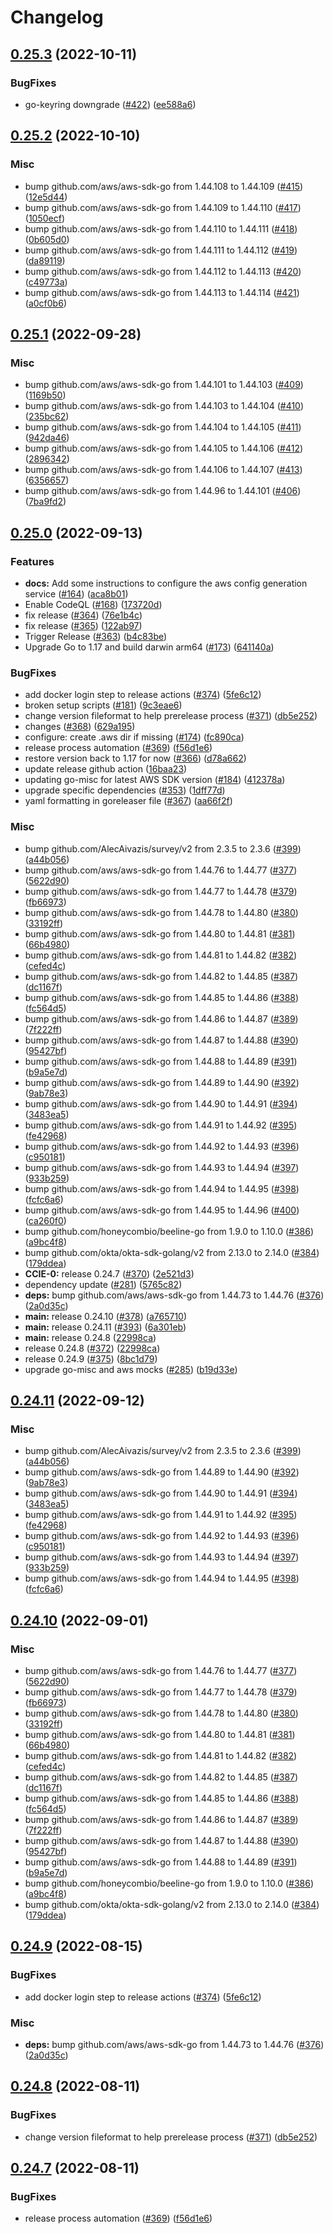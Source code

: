 # Changelog

## [0.25.3](https://github.com/chanzuckerberg/aws-oidc/compare/v0.25.2...v0.25.3) (2022-10-11)


### BugFixes

* go-keyring downgrade ([#422](https://github.com/chanzuckerberg/aws-oidc/issues/422)) ([ee588a6](https://github.com/chanzuckerberg/aws-oidc/commit/ee588a6a19973fae682c00ad80d873ff6245716e))

## [0.25.2](https://github.com/chanzuckerberg/aws-oidc/compare/v0.25.1...v0.25.2) (2022-10-10)


### Misc

* bump github.com/aws/aws-sdk-go from 1.44.108 to 1.44.109 ([#415](https://github.com/chanzuckerberg/aws-oidc/issues/415)) ([12e5d44](https://github.com/chanzuckerberg/aws-oidc/commit/12e5d44e2abcbf7dfe30c4f388f1defc8ac65d63))
* bump github.com/aws/aws-sdk-go from 1.44.109 to 1.44.110 ([#417](https://github.com/chanzuckerberg/aws-oidc/issues/417)) ([1050ecf](https://github.com/chanzuckerberg/aws-oidc/commit/1050ecfc90774a2983054f511a0636f3789ad59d))
* bump github.com/aws/aws-sdk-go from 1.44.110 to 1.44.111 ([#418](https://github.com/chanzuckerberg/aws-oidc/issues/418)) ([0b605d0](https://github.com/chanzuckerberg/aws-oidc/commit/0b605d01c1226ab5229cfe21da94d4760f122fca))
* bump github.com/aws/aws-sdk-go from 1.44.111 to 1.44.112 ([#419](https://github.com/chanzuckerberg/aws-oidc/issues/419)) ([da89119](https://github.com/chanzuckerberg/aws-oidc/commit/da891192adc07249f368961acb00fbf307fbb1e1))
* bump github.com/aws/aws-sdk-go from 1.44.112 to 1.44.113 ([#420](https://github.com/chanzuckerberg/aws-oidc/issues/420)) ([c49773a](https://github.com/chanzuckerberg/aws-oidc/commit/c49773aab4dfd071dc3fb1b3263a0bcfdbcfa4e8))
* bump github.com/aws/aws-sdk-go from 1.44.113 to 1.44.114 ([#421](https://github.com/chanzuckerberg/aws-oidc/issues/421)) ([a0cf0b6](https://github.com/chanzuckerberg/aws-oidc/commit/a0cf0b6d2eb455e7a75e3d235c7e328d59f4dffc))

## [0.25.1](https://github.com/chanzuckerberg/aws-oidc/compare/v0.25.0...v0.25.1) (2022-09-28)


### Misc

* bump github.com/aws/aws-sdk-go from 1.44.101 to 1.44.103 ([#409](https://github.com/chanzuckerberg/aws-oidc/issues/409)) ([1169b50](https://github.com/chanzuckerberg/aws-oidc/commit/1169b5020c96f63932161779aa1802cec5e1324d))
* bump github.com/aws/aws-sdk-go from 1.44.103 to 1.44.104 ([#410](https://github.com/chanzuckerberg/aws-oidc/issues/410)) ([235bc62](https://github.com/chanzuckerberg/aws-oidc/commit/235bc6298d239973a88099bd7bce5155972b20b6))
* bump github.com/aws/aws-sdk-go from 1.44.104 to 1.44.105 ([#411](https://github.com/chanzuckerberg/aws-oidc/issues/411)) ([942da46](https://github.com/chanzuckerberg/aws-oidc/commit/942da460262b17051c75ac586a64dc39cb9a063c))
* bump github.com/aws/aws-sdk-go from 1.44.105 to 1.44.106 ([#412](https://github.com/chanzuckerberg/aws-oidc/issues/412)) ([2896342](https://github.com/chanzuckerberg/aws-oidc/commit/289634293e3539ad3e23a6cf1e73205b50e030d0))
* bump github.com/aws/aws-sdk-go from 1.44.106 to 1.44.107 ([#413](https://github.com/chanzuckerberg/aws-oidc/issues/413)) ([6356657](https://github.com/chanzuckerberg/aws-oidc/commit/6356657ae88d1ce8515f9ea04e8956576ac5eca9))
* bump github.com/aws/aws-sdk-go from 1.44.96 to 1.44.101 ([#406](https://github.com/chanzuckerberg/aws-oidc/issues/406)) ([7ba9fd2](https://github.com/chanzuckerberg/aws-oidc/commit/7ba9fd2349e07f85f59f8475bc4c3d2e48479e0b))

## [0.25.0](https://github.com/chanzuckerberg/aws-oidc/compare/v0.24.11...v0.25.0) (2022-09-13)


### Features

* **docs:** Add some instructions to configure the aws config generation service ([#164](https://github.com/chanzuckerberg/aws-oidc/issues/164)) ([aca8b01](https://github.com/chanzuckerberg/aws-oidc/commit/aca8b01d2cc210b62aa8cec236c76b77f272eeb1))
* Enable CodeQL ([#168](https://github.com/chanzuckerberg/aws-oidc/issues/168)) ([173720d](https://github.com/chanzuckerberg/aws-oidc/commit/173720d09eeccbee62aac7211670290bfe0b8454))
* fix release ([#364](https://github.com/chanzuckerberg/aws-oidc/issues/364)) ([76e1b4c](https://github.com/chanzuckerberg/aws-oidc/commit/76e1b4ca86be757528a861e14a7e487e3fdc3259))
* fix release ([#365](https://github.com/chanzuckerberg/aws-oidc/issues/365)) ([122ab97](https://github.com/chanzuckerberg/aws-oidc/commit/122ab974823e66764fa5f46bbc35f7031ffa3394))
* Trigger Release ([#363](https://github.com/chanzuckerberg/aws-oidc/issues/363)) ([b4c83be](https://github.com/chanzuckerberg/aws-oidc/commit/b4c83bef5be3e88659257902aea8669208aa85ba))
* Upgrade Go to 1.17 and build darwin arm64 ([#173](https://github.com/chanzuckerberg/aws-oidc/issues/173)) ([641140a](https://github.com/chanzuckerberg/aws-oidc/commit/641140ab54df15bca1274016cd06b8400f920b08))


### BugFixes

* add docker login step to release actions ([#374](https://github.com/chanzuckerberg/aws-oidc/issues/374)) ([5fe6c12](https://github.com/chanzuckerberg/aws-oidc/commit/5fe6c1214700db17c54dd92e37c11a8a8904676f))
* broken setup scripts ([#181](https://github.com/chanzuckerberg/aws-oidc/issues/181)) ([9c3eae6](https://github.com/chanzuckerberg/aws-oidc/commit/9c3eae6e8999f75b9941433234e1b2ec08863d55))
* change version fileformat to help prerelease process ([#371](https://github.com/chanzuckerberg/aws-oidc/issues/371)) ([db5e252](https://github.com/chanzuckerberg/aws-oidc/commit/db5e25220ac02281241a9db8d8bbdd5d602c2b6c))
* changes ([#368](https://github.com/chanzuckerberg/aws-oidc/issues/368)) ([629a195](https://github.com/chanzuckerberg/aws-oidc/commit/629a19516fd1a85c4912ab26b768416cc715cdbe))
* configure: create .aws dir if missing ([#174](https://github.com/chanzuckerberg/aws-oidc/issues/174)) ([fc890ca](https://github.com/chanzuckerberg/aws-oidc/commit/fc890ca478881ecb19357b8c73b8d0bb4bedb664))
* release process automation ([#369](https://github.com/chanzuckerberg/aws-oidc/issues/369)) ([f56d1e6](https://github.com/chanzuckerberg/aws-oidc/commit/f56d1e6546b00e2d7dc70d3bfccd28e0201337a8))
* restore version back to 1.17 for now ([#366](https://github.com/chanzuckerberg/aws-oidc/issues/366)) ([d78a662](https://github.com/chanzuckerberg/aws-oidc/commit/d78a662cc5b4f4ed94ea5e2ad73dfb48ba2ddd7b))
* update release github action ([16baa23](https://github.com/chanzuckerberg/aws-oidc/commit/16baa2380eef401f4967823619c3f1433977e29e))
* updating go-misc for latest AWS SDK version ([#184](https://github.com/chanzuckerberg/aws-oidc/issues/184)) ([412378a](https://github.com/chanzuckerberg/aws-oidc/commit/412378a6611950581bd207442c7de7c45b7b9812))
* upgrade specific dependencies ([#353](https://github.com/chanzuckerberg/aws-oidc/issues/353)) ([1dff77d](https://github.com/chanzuckerberg/aws-oidc/commit/1dff77d36c810fe3d299679e3443711bd232d18d))
* yaml formatting in goreleaser file ([#367](https://github.com/chanzuckerberg/aws-oidc/issues/367)) ([aa66f2f](https://github.com/chanzuckerberg/aws-oidc/commit/aa66f2f118ca85672c191f1d67fe4fcac9f54229))


### Misc

* bump github.com/AlecAivazis/survey/v2 from 2.3.5 to 2.3.6 ([#399](https://github.com/chanzuckerberg/aws-oidc/issues/399)) ([a44b056](https://github.com/chanzuckerberg/aws-oidc/commit/a44b056e8fc650fbb92339c55a7bbfc60dec888e))
* bump github.com/aws/aws-sdk-go from 1.44.76 to 1.44.77 ([#377](https://github.com/chanzuckerberg/aws-oidc/issues/377)) ([5622d90](https://github.com/chanzuckerberg/aws-oidc/commit/5622d905cf21ce5509a81a0d2e87c0c0ef9c163e))
* bump github.com/aws/aws-sdk-go from 1.44.77 to 1.44.78 ([#379](https://github.com/chanzuckerberg/aws-oidc/issues/379)) ([fb66973](https://github.com/chanzuckerberg/aws-oidc/commit/fb66973e70eb257c3acf8c38f705baa2a28c20be))
* bump github.com/aws/aws-sdk-go from 1.44.78 to 1.44.80 ([#380](https://github.com/chanzuckerberg/aws-oidc/issues/380)) ([33192ff](https://github.com/chanzuckerberg/aws-oidc/commit/33192ffb63690ec7244cc6d0f7d196b553fba754))
* bump github.com/aws/aws-sdk-go from 1.44.80 to 1.44.81 ([#381](https://github.com/chanzuckerberg/aws-oidc/issues/381)) ([66b4980](https://github.com/chanzuckerberg/aws-oidc/commit/66b4980759f9a62e59ed6a27bac729dece0b083c))
* bump github.com/aws/aws-sdk-go from 1.44.81 to 1.44.82 ([#382](https://github.com/chanzuckerberg/aws-oidc/issues/382)) ([cefed4c](https://github.com/chanzuckerberg/aws-oidc/commit/cefed4ccae0a8a04ed86e575f337e1d18bb6a5b9))
* bump github.com/aws/aws-sdk-go from 1.44.82 to 1.44.85 ([#387](https://github.com/chanzuckerberg/aws-oidc/issues/387)) ([dc1167f](https://github.com/chanzuckerberg/aws-oidc/commit/dc1167f5908d4b2948412e06ddc89fc087964d50))
* bump github.com/aws/aws-sdk-go from 1.44.85 to 1.44.86 ([#388](https://github.com/chanzuckerberg/aws-oidc/issues/388)) ([fc564d5](https://github.com/chanzuckerberg/aws-oidc/commit/fc564d58706a03f736aaf690dcf3e9823f297d2b))
* bump github.com/aws/aws-sdk-go from 1.44.86 to 1.44.87 ([#389](https://github.com/chanzuckerberg/aws-oidc/issues/389)) ([7f222ff](https://github.com/chanzuckerberg/aws-oidc/commit/7f222ffae1e7f875c6c4205f40eb44e156caa293))
* bump github.com/aws/aws-sdk-go from 1.44.87 to 1.44.88 ([#390](https://github.com/chanzuckerberg/aws-oidc/issues/390)) ([95427bf](https://github.com/chanzuckerberg/aws-oidc/commit/95427bfcb217303455a4a25560d168cfd7f92117))
* bump github.com/aws/aws-sdk-go from 1.44.88 to 1.44.89 ([#391](https://github.com/chanzuckerberg/aws-oidc/issues/391)) ([b9a5e7d](https://github.com/chanzuckerberg/aws-oidc/commit/b9a5e7d14a6b6339122fa8533714dc1ff5b71d41))
* bump github.com/aws/aws-sdk-go from 1.44.89 to 1.44.90 ([#392](https://github.com/chanzuckerberg/aws-oidc/issues/392)) ([9ab78e3](https://github.com/chanzuckerberg/aws-oidc/commit/9ab78e385e17a10a9b74da7e44f7fda85aef858f))
* bump github.com/aws/aws-sdk-go from 1.44.90 to 1.44.91 ([#394](https://github.com/chanzuckerberg/aws-oidc/issues/394)) ([3483ea5](https://github.com/chanzuckerberg/aws-oidc/commit/3483ea5ab7ea3b165fbdd8e18dff4a70070caa7b))
* bump github.com/aws/aws-sdk-go from 1.44.91 to 1.44.92 ([#395](https://github.com/chanzuckerberg/aws-oidc/issues/395)) ([fe42968](https://github.com/chanzuckerberg/aws-oidc/commit/fe429683372c958ebf6818f9aa801358d1a53744))
* bump github.com/aws/aws-sdk-go from 1.44.92 to 1.44.93 ([#396](https://github.com/chanzuckerberg/aws-oidc/issues/396)) ([c950181](https://github.com/chanzuckerberg/aws-oidc/commit/c950181b1f8478345ab27e9b676238d39e5d95ce))
* bump github.com/aws/aws-sdk-go from 1.44.93 to 1.44.94 ([#397](https://github.com/chanzuckerberg/aws-oidc/issues/397)) ([933b259](https://github.com/chanzuckerberg/aws-oidc/commit/933b259087c88eec97dc59f6fc405a858f929fb9))
* bump github.com/aws/aws-sdk-go from 1.44.94 to 1.44.95 ([#398](https://github.com/chanzuckerberg/aws-oidc/issues/398)) ([fcfc6a6](https://github.com/chanzuckerberg/aws-oidc/commit/fcfc6a67fc3cf0778c5b9821922369ce1263e8ab))
* bump github.com/aws/aws-sdk-go from 1.44.95 to 1.44.96 ([#400](https://github.com/chanzuckerberg/aws-oidc/issues/400)) ([ca260f0](https://github.com/chanzuckerberg/aws-oidc/commit/ca260f0779eda1ea534546a74578673e7a6294f2))
* bump github.com/honeycombio/beeline-go from 1.9.0 to 1.10.0 ([#386](https://github.com/chanzuckerberg/aws-oidc/issues/386)) ([a9bc4f8](https://github.com/chanzuckerberg/aws-oidc/commit/a9bc4f80d6342eb6bff986dddd131e593d8af859))
* bump github.com/okta/okta-sdk-golang/v2 from 2.13.0 to 2.14.0 ([#384](https://github.com/chanzuckerberg/aws-oidc/issues/384)) ([179ddea](https://github.com/chanzuckerberg/aws-oidc/commit/179ddeab6ee5ab76139b829ff5a1489fb43223af))
* **CCIE-0:** release 0.24.7 ([#370](https://github.com/chanzuckerberg/aws-oidc/issues/370)) ([2e521d3](https://github.com/chanzuckerberg/aws-oidc/commit/2e521d33251214bad2951f74f9f94e771f7c6e63))
* dependency update ([#281](https://github.com/chanzuckerberg/aws-oidc/issues/281)) ([5765c82](https://github.com/chanzuckerberg/aws-oidc/commit/5765c82a76c9d455b3a07717e9bb1b05473193a2))
* **deps:** bump github.com/aws/aws-sdk-go from 1.44.73 to 1.44.76 ([#376](https://github.com/chanzuckerberg/aws-oidc/issues/376)) ([2a0d35c](https://github.com/chanzuckerberg/aws-oidc/commit/2a0d35cc1b982fd0e2f144f07fa2d0f6dd173d30))
* **main:** release 0.24.10 ([#378](https://github.com/chanzuckerberg/aws-oidc/issues/378)) ([a765710](https://github.com/chanzuckerberg/aws-oidc/commit/a7657109741d1d7017d97785e07876714d534e44))
* **main:** release 0.24.11 ([#393](https://github.com/chanzuckerberg/aws-oidc/issues/393)) ([6a301eb](https://github.com/chanzuckerberg/aws-oidc/commit/6a301eb2e08c9fd5a4891bb7bbfdf412e940b6e9))
* **main:** release 0.24.8 ([22998ca](https://github.com/chanzuckerberg/aws-oidc/commit/22998cac6519dc02b2b7fb1ddb88e4c097cfc1d8))
* release 0.24.8 ([#372](https://github.com/chanzuckerberg/aws-oidc/issues/372)) ([22998ca](https://github.com/chanzuckerberg/aws-oidc/commit/22998cac6519dc02b2b7fb1ddb88e4c097cfc1d8))
* release 0.24.9 ([#375](https://github.com/chanzuckerberg/aws-oidc/issues/375)) ([8bc1d79](https://github.com/chanzuckerberg/aws-oidc/commit/8bc1d794cd22fd11e5184102235724c7514d4461))
* upgrade go-misc and aws mocks ([#285](https://github.com/chanzuckerberg/aws-oidc/issues/285)) ([b19d33e](https://github.com/chanzuckerberg/aws-oidc/commit/b19d33e8d649b5830b654be0ba80a90ad391884d))

## [0.24.11](https://github.com/chanzuckerberg/aws-oidc/compare/v0.24.10...v0.24.11) (2022-09-12)


### Misc

* bump github.com/AlecAivazis/survey/v2 from 2.3.5 to 2.3.6 ([#399](https://github.com/chanzuckerberg/aws-oidc/issues/399)) ([a44b056](https://github.com/chanzuckerberg/aws-oidc/commit/a44b056e8fc650fbb92339c55a7bbfc60dec888e))
* bump github.com/aws/aws-sdk-go from 1.44.89 to 1.44.90 ([#392](https://github.com/chanzuckerberg/aws-oidc/issues/392)) ([9ab78e3](https://github.com/chanzuckerberg/aws-oidc/commit/9ab78e385e17a10a9b74da7e44f7fda85aef858f))
* bump github.com/aws/aws-sdk-go from 1.44.90 to 1.44.91 ([#394](https://github.com/chanzuckerberg/aws-oidc/issues/394)) ([3483ea5](https://github.com/chanzuckerberg/aws-oidc/commit/3483ea5ab7ea3b165fbdd8e18dff4a70070caa7b))
* bump github.com/aws/aws-sdk-go from 1.44.91 to 1.44.92 ([#395](https://github.com/chanzuckerberg/aws-oidc/issues/395)) ([fe42968](https://github.com/chanzuckerberg/aws-oidc/commit/fe429683372c958ebf6818f9aa801358d1a53744))
* bump github.com/aws/aws-sdk-go from 1.44.92 to 1.44.93 ([#396](https://github.com/chanzuckerberg/aws-oidc/issues/396)) ([c950181](https://github.com/chanzuckerberg/aws-oidc/commit/c950181b1f8478345ab27e9b676238d39e5d95ce))
* bump github.com/aws/aws-sdk-go from 1.44.93 to 1.44.94 ([#397](https://github.com/chanzuckerberg/aws-oidc/issues/397)) ([933b259](https://github.com/chanzuckerberg/aws-oidc/commit/933b259087c88eec97dc59f6fc405a858f929fb9))
* bump github.com/aws/aws-sdk-go from 1.44.94 to 1.44.95 ([#398](https://github.com/chanzuckerberg/aws-oidc/issues/398)) ([fcfc6a6](https://github.com/chanzuckerberg/aws-oidc/commit/fcfc6a67fc3cf0778c5b9821922369ce1263e8ab))

## [0.24.10](https://github.com/chanzuckerberg/aws-oidc/compare/v0.24.9...v0.24.10) (2022-09-01)


### Misc

* bump github.com/aws/aws-sdk-go from 1.44.76 to 1.44.77 ([#377](https://github.com/chanzuckerberg/aws-oidc/issues/377)) ([5622d90](https://github.com/chanzuckerberg/aws-oidc/commit/5622d905cf21ce5509a81a0d2e87c0c0ef9c163e))
* bump github.com/aws/aws-sdk-go from 1.44.77 to 1.44.78 ([#379](https://github.com/chanzuckerberg/aws-oidc/issues/379)) ([fb66973](https://github.com/chanzuckerberg/aws-oidc/commit/fb66973e70eb257c3acf8c38f705baa2a28c20be))
* bump github.com/aws/aws-sdk-go from 1.44.78 to 1.44.80 ([#380](https://github.com/chanzuckerberg/aws-oidc/issues/380)) ([33192ff](https://github.com/chanzuckerberg/aws-oidc/commit/33192ffb63690ec7244cc6d0f7d196b553fba754))
* bump github.com/aws/aws-sdk-go from 1.44.80 to 1.44.81 ([#381](https://github.com/chanzuckerberg/aws-oidc/issues/381)) ([66b4980](https://github.com/chanzuckerberg/aws-oidc/commit/66b4980759f9a62e59ed6a27bac729dece0b083c))
* bump github.com/aws/aws-sdk-go from 1.44.81 to 1.44.82 ([#382](https://github.com/chanzuckerberg/aws-oidc/issues/382)) ([cefed4c](https://github.com/chanzuckerberg/aws-oidc/commit/cefed4ccae0a8a04ed86e575f337e1d18bb6a5b9))
* bump github.com/aws/aws-sdk-go from 1.44.82 to 1.44.85 ([#387](https://github.com/chanzuckerberg/aws-oidc/issues/387)) ([dc1167f](https://github.com/chanzuckerberg/aws-oidc/commit/dc1167f5908d4b2948412e06ddc89fc087964d50))
* bump github.com/aws/aws-sdk-go from 1.44.85 to 1.44.86 ([#388](https://github.com/chanzuckerberg/aws-oidc/issues/388)) ([fc564d5](https://github.com/chanzuckerberg/aws-oidc/commit/fc564d58706a03f736aaf690dcf3e9823f297d2b))
* bump github.com/aws/aws-sdk-go from 1.44.86 to 1.44.87 ([#389](https://github.com/chanzuckerberg/aws-oidc/issues/389)) ([7f222ff](https://github.com/chanzuckerberg/aws-oidc/commit/7f222ffae1e7f875c6c4205f40eb44e156caa293))
* bump github.com/aws/aws-sdk-go from 1.44.87 to 1.44.88 ([#390](https://github.com/chanzuckerberg/aws-oidc/issues/390)) ([95427bf](https://github.com/chanzuckerberg/aws-oidc/commit/95427bfcb217303455a4a25560d168cfd7f92117))
* bump github.com/aws/aws-sdk-go from 1.44.88 to 1.44.89 ([#391](https://github.com/chanzuckerberg/aws-oidc/issues/391)) ([b9a5e7d](https://github.com/chanzuckerberg/aws-oidc/commit/b9a5e7d14a6b6339122fa8533714dc1ff5b71d41))
* bump github.com/honeycombio/beeline-go from 1.9.0 to 1.10.0 ([#386](https://github.com/chanzuckerberg/aws-oidc/issues/386)) ([a9bc4f8](https://github.com/chanzuckerberg/aws-oidc/commit/a9bc4f80d6342eb6bff986dddd131e593d8af859))
* bump github.com/okta/okta-sdk-golang/v2 from 2.13.0 to 2.14.0 ([#384](https://github.com/chanzuckerberg/aws-oidc/issues/384)) ([179ddea](https://github.com/chanzuckerberg/aws-oidc/commit/179ddeab6ee5ab76139b829ff5a1489fb43223af))

## [0.24.9](https://github.com/chanzuckerberg/aws-oidc/compare/v0.24.8...v0.24.9) (2022-08-15)


### BugFixes

* add docker login step to release actions ([#374](https://github.com/chanzuckerberg/aws-oidc/issues/374)) ([5fe6c12](https://github.com/chanzuckerberg/aws-oidc/commit/5fe6c1214700db17c54dd92e37c11a8a8904676f))


### Misc

* **deps:** bump github.com/aws/aws-sdk-go from 1.44.73 to 1.44.76 ([#376](https://github.com/chanzuckerberg/aws-oidc/issues/376)) ([2a0d35c](https://github.com/chanzuckerberg/aws-oidc/commit/2a0d35cc1b982fd0e2f144f07fa2d0f6dd173d30))

## [0.24.8](https://github.com/chanzuckerberg/aws-oidc/compare/v0.24.7...v0.24.8) (2022-08-11)


### BugFixes

* change version fileformat to help prerelease process ([#371](https://github.com/chanzuckerberg/aws-oidc/issues/371)) ([db5e252](https://github.com/chanzuckerberg/aws-oidc/commit/db5e25220ac02281241a9db8d8bbdd5d602c2b6c))

## [0.24.7](https://github.com/chanzuckerberg/aws-oidc/compare/v0.24.6...v0.24.7) (2022-08-11)


### BugFixes

* release process automation ([#369](https://github.com/chanzuckerberg/aws-oidc/issues/369)) ([f56d1e6](https://github.com/chanzuckerberg/aws-oidc/commit/f56d1e6546b00e2d7dc70d3bfccd28e0201337a8))
